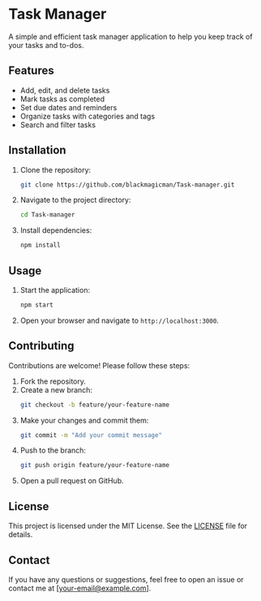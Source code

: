 # Task Manager

A simple and efficient task manager application to help you keep track of your tasks and to-dos.

## Features

- Add, edit, and delete tasks
- Mark tasks as completed
- Set due dates and reminders
- Organize tasks with categories and tags
- Search and filter tasks

## Installation

1. Clone the repository:
   ```sh
   git clone https://github.com/blackmagicman/Task-manager.git
   ```
2. Navigate to the project directory:    
   ```sh
   cd Task-manager
   ```
3. Install dependencies:
   ```sh
   npm install
   ```

## Usage

1. Start the application:
   ```sh
   npm start
   ```
2. Open your browser and navigate to `http://localhost:3000`.

## Contributing

Contributions are welcome! Please follow these steps:

1. Fork the repository.
2. Create a new branch:
   ```sh
   git checkout -b feature/your-feature-name
   ```
3. Make your changes and commit them:
   ```sh
   git commit -m "Add your commit message"
   ```
4. Push to the branch:
   ```sh
   git push origin feature/your-feature-name
   ```
5. Open a pull request on GitHub.

## License

This project is licensed under the MIT License. See the [LICENSE](LICENSE) file for details.

## Contact

If you have any questions or suggestions, feel free to open an issue or contact me at [your-email@example.com].
